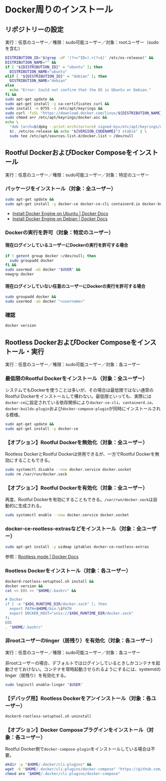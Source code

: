 # Docker周りのインストール
## リポジトリーの設定
実行：任意のユーザー／権限：sudo可能ユーザー／対象：rootユーザー（sudoを含む）
```bash
DISTRIBUTION_ID="$(grep -oP '(?<=^ID=).+(?=$)' /etc/os-release)" &&
DISTRIBUTION_NAME="" &&
if [ "${DISTRIBUTION_ID}" = "ubuntu" ]; then
  DISTRIBUTION_NAME="ubuntu"
elif [ "${DISTRIBUTION_ID}" = "debian" ]; then
  DISTRIBUTION_NAME="debian"
else
  echo "Error: Could not confirm that the OS is Ubuntu or Debian."
fi &&
sudo apt-get update &&
sudo apt-get install -y ca-certificates curl &&
sudo install -m 0755 -d /etc/apt/keyrings &&
sudo curl -fsSL "https://download.docker.com/linux/${DISTRIBUTION_NAME}/gpg" -o /etc/apt/keyrings/docker.asc &&
sudo chmod a+r /etc/apt/keyrings/docker.asc &&
echo \
  "deb [arch=$(dpkg --print-architecture) signed-by=/etc/apt/keyrings/docker.asc] https://download.docker.com/linux/${DISTRIBUTION_NAME} \
  $(. /etc/os-release && echo "${VERSION_CODENAME}") stable" | \
  sudo tee /etc/apt/sources.list.d/docker.list > /dev/null
```

## Rootful DockerおよびDocker Composeをインストール
実行：任意のユーザー／権限：sudo可能ユーザー／対象：特定のユーザー

### パッケージをインストール（対象：全ユーザー）
```bash
sudo apt-get update &&
sudo apt-get install -y docker-ce docker-ce-cli containerd.io docker-buildx-plugin docker-compose-plugin
```
- [Install Docker Engine on Ubuntu | Docker Docs](https://docs.docker.com/engine/install/ubuntu/)
- [Install Docker Engine on Debian | Docker Docs](https://docs.docker.com/engine/install/debian/)

### Dockerの実行を許可（対象：特定のユーザー）
#### 現在ログインしているユーザーにDockerの実行を許可する場合
```bash
if ! getent group docker >/dev/null; then
  sudo groupadd docker
fi &&
sudo usermod -aG docker "$USER" &&
newgrp docker
```

#### 現在ログインしていない任意のユーザーにDockerの実行を許可する場合
```bash
sudo groupadd docker &&
sudo usermod -aG docker "<username>"
```

### 確認
```bash
docker version
```

## Rootless DockerおよびDocker Composeをインストール・実行
実行：任意のユーザー／権限：sudo可能ユーザー／対象：各ユーザー

### 最低限のRootful Dockerをインストール（対象：全ユーザー）
システムでもDockerを使うことは多いが、その場合は最低限ではない通常のRootful Dockerをインストールして構わない。最低限といっても、実際には`docker-ce`に設定されている依存関係により`docker-ce-cli`、`containerd.io`、`docker-buildx-plugin`および`docker-compose-plugin`が同時にインストールされる模様。
```bash
sudo apt-get update &&
sudo apt-get install -y docker-ce
```

### 【オプション】Rootful Dockerを無効化（対象：全ユーザー）
Rootless DockerとRootful Dockerは併用できるが、一方でRootful Dockerを無効にすることもできる。
```bash
sudo systemctl disable --now docker.service docker.socket
sudo rm /var/run/docker.sock
```

### 【オプション】Rootful Dockerを有効化（対象：全ユーザー）
再度、Rootful Dockerを有効にすることもできる。`/var/run/docker.sock`は自動的に生成される。
```bash
sudo systemctl enable --now docker.service docker.socket
```

### docker-ce-rootless-extrasなどをインストール（対象：全ユーザー）
```bash
sudo apt-get install -y uidmap iptables docker-ce-rootless-extras
```
参照：[Rootless mode | Docker Docs](https://docs.docker.com/engine/security/rootless/)

### Rootless Dockerをインストール（対象：各ユーザー）
```bash
dockerd-rootless-setuptool.sh install &&
docker version &&
cat << EOS >> "$HOME/.bashrc" &&

# Docker
if [ -e "$XDG_RUNTIME_DIR/docker.sock" ]; then
  export PATH=$HOME/bin:\$PATH
  export DOCKER_HOST="unix://$XDG_RUNTIME_DIR/docker.sock"
fi
EOS
. "$HOME/.bashrc"
```

### 非rootユーザーのlinger（居残り）を有効化（対象：各ユーザー）
実行：任意のユーザー／権限：sudo可能ユーザー／対象：各ユーザー

非rootユーザーの場合、デフォルトではログインしているときしかコンテナを起動させておけない。コンテナを常時起動させられるようにするには、systemdのlinger（居残り）を有効化する。
```bash
sudo loginctl enable-linger "$USER"
```

### 【デバッグ用】Rootless Dockerをアンインストール（対象：各ユーザー）
```bash
dockerd-rootless-setuptool.sh uninstall
```

### 【オプション】Docker Composeプラグインをインストール（対象：各ユーザー）
Rootful Docker側で`docker-compose-plugin`をインストールしている場合は不要。
```bash
mkdir -p "$HOME/.docker/cli-plugins" &&
wget -O "$HOME/.docker/cli-plugins/docker-compose" "https://github.com/docker/compose/releases/latest/download/docker-compose-$(uname -s)-$(uname -m)" &&
chmod a+x "$HOME/.docker/cli-plugins/docker-compose"
```
